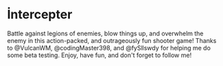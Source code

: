 # İntercepter
Battle against legions of enemies, blow things up, and overwhelm the enemy in this action-packed, and outrageously fun shooter game!   Thanks to @VulcanWM, @codingMaster398, and @fySllswdy for helping me do some beta testing.  Enjoy, have fun, and don't forget to follow me!
